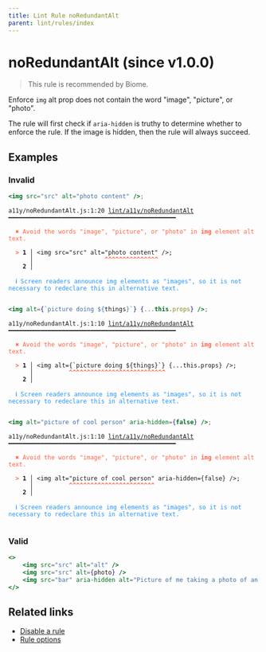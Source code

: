 ```yaml
---
title: Lint Rule noRedundantAlt
parent: lint/rules/index
---
```


# noRedundantAlt (since v1.0.0)

> This rule is recommended by Biome.

Enforce `img` alt prop does not contain the word "image", "picture", or "photo".

The rule will first check if `aria-hidden` is truthy to determine whether to enforce the rule. If the image is
hidden, then the rule will always succeed.

## Examples

### Invalid

```jsx
<img src="src" alt="photo content" />;
```

<pre class="language-text"><code class="language-text">a11y/noRedundantAlt.js:1:20 <a href="https://biomejs.dev/lint/rules/noRedundantAlt">lint/a11y/noRedundantAlt</a> ━━━━━━━━━━━━━━━━━━━━━━━━━━━━━━━━━━━━━━━━━━━━━━━

<strong><span style="color: Tomato;">  </span></strong><strong><span style="color: Tomato;">✖</span></strong> <span style="color: Tomato;">Avoid the words &quot;image&quot;, &quot;picture&quot;, or &quot;photo&quot; in </span><span style="color: Tomato;"><strong>img</strong></span><span style="color: Tomato;"> element alt text.</span>
  
<strong><span style="color: Tomato;">  </span></strong><strong><span style="color: Tomato;">&gt;</span></strong> <strong>1 │ </strong>&lt;img src=&quot;src&quot; alt=&quot;photo content&quot; /&gt;;
   <strong>   │ </strong>                   <strong><span style="color: Tomato;">^</span></strong><strong><span style="color: Tomato;">^</span></strong><strong><span style="color: Tomato;">^</span></strong><strong><span style="color: Tomato;">^</span></strong><strong><span style="color: Tomato;">^</span></strong><strong><span style="color: Tomato;">^</span></strong><strong><span style="color: Tomato;">^</span></strong><strong><span style="color: Tomato;">^</span></strong><strong><span style="color: Tomato;">^</span></strong><strong><span style="color: Tomato;">^</span></strong><strong><span style="color: Tomato;">^</span></strong><strong><span style="color: Tomato;">^</span></strong><strong><span style="color: Tomato;">^</span></strong><strong><span style="color: Tomato;">^</span></strong><strong><span style="color: Tomato;">^</span></strong>
    <strong>2 │ </strong>
  
<strong><span style="color: rgb(38, 148, 255);">  </span></strong><strong><span style="color: rgb(38, 148, 255);">ℹ</span></strong> <span style="color: rgb(38, 148, 255);">Screen readers announce img elements as &quot;images&quot;, so it is not necessary to redeclare this in alternative text.</span>
  
</code></pre>

```jsx
<img alt={`picture doing ${things}`} {...this.props} />;
```

<pre class="language-text"><code class="language-text">a11y/noRedundantAlt.js:1:10 <a href="https://biomejs.dev/lint/rules/noRedundantAlt">lint/a11y/noRedundantAlt</a> ━━━━━━━━━━━━━━━━━━━━━━━━━━━━━━━━━━━━━━━━━━━━━━━

<strong><span style="color: Tomato;">  </span></strong><strong><span style="color: Tomato;">✖</span></strong> <span style="color: Tomato;">Avoid the words &quot;image&quot;, &quot;picture&quot;, or &quot;photo&quot; in </span><span style="color: Tomato;"><strong>img</strong></span><span style="color: Tomato;"> element alt text.</span>
  
<strong><span style="color: Tomato;">  </span></strong><strong><span style="color: Tomato;">&gt;</span></strong> <strong>1 │ </strong>&lt;img alt={`picture doing ${things}`} {...this.props} /&gt;;
   <strong>   │ </strong>         <strong><span style="color: Tomato;">^</span></strong><strong><span style="color: Tomato;">^</span></strong><strong><span style="color: Tomato;">^</span></strong><strong><span style="color: Tomato;">^</span></strong><strong><span style="color: Tomato;">^</span></strong><strong><span style="color: Tomato;">^</span></strong><strong><span style="color: Tomato;">^</span></strong><strong><span style="color: Tomato;">^</span></strong><strong><span style="color: Tomato;">^</span></strong><strong><span style="color: Tomato;">^</span></strong><strong><span style="color: Tomato;">^</span></strong><strong><span style="color: Tomato;">^</span></strong><strong><span style="color: Tomato;">^</span></strong><strong><span style="color: Tomato;">^</span></strong><strong><span style="color: Tomato;">^</span></strong><strong><span style="color: Tomato;">^</span></strong><strong><span style="color: Tomato;">^</span></strong><strong><span style="color: Tomato;">^</span></strong><strong><span style="color: Tomato;">^</span></strong><strong><span style="color: Tomato;">^</span></strong><strong><span style="color: Tomato;">^</span></strong><strong><span style="color: Tomato;">^</span></strong><strong><span style="color: Tomato;">^</span></strong><strong><span style="color: Tomato;">^</span></strong><strong><span style="color: Tomato;">^</span></strong><strong><span style="color: Tomato;">^</span></strong><strong><span style="color: Tomato;">^</span></strong>
    <strong>2 │ </strong>
  
<strong><span style="color: rgb(38, 148, 255);">  </span></strong><strong><span style="color: rgb(38, 148, 255);">ℹ</span></strong> <span style="color: rgb(38, 148, 255);">Screen readers announce img elements as &quot;images&quot;, so it is not necessary to redeclare this in alternative text.</span>
  
</code></pre>

```jsx
<img alt="picture of cool person" aria-hidden={false} />;
```

<pre class="language-text"><code class="language-text">a11y/noRedundantAlt.js:1:10 <a href="https://biomejs.dev/lint/rules/noRedundantAlt">lint/a11y/noRedundantAlt</a> ━━━━━━━━━━━━━━━━━━━━━━━━━━━━━━━━━━━━━━━━━━━━━━━

<strong><span style="color: Tomato;">  </span></strong><strong><span style="color: Tomato;">✖</span></strong> <span style="color: Tomato;">Avoid the words &quot;image&quot;, &quot;picture&quot;, or &quot;photo&quot; in </span><span style="color: Tomato;"><strong>img</strong></span><span style="color: Tomato;"> element alt text.</span>
  
<strong><span style="color: Tomato;">  </span></strong><strong><span style="color: Tomato;">&gt;</span></strong> <strong>1 │ </strong>&lt;img alt=&quot;picture of cool person&quot; aria-hidden={false} /&gt;;
   <strong>   │ </strong>         <strong><span style="color: Tomato;">^</span></strong><strong><span style="color: Tomato;">^</span></strong><strong><span style="color: Tomato;">^</span></strong><strong><span style="color: Tomato;">^</span></strong><strong><span style="color: Tomato;">^</span></strong><strong><span style="color: Tomato;">^</span></strong><strong><span style="color: Tomato;">^</span></strong><strong><span style="color: Tomato;">^</span></strong><strong><span style="color: Tomato;">^</span></strong><strong><span style="color: Tomato;">^</span></strong><strong><span style="color: Tomato;">^</span></strong><strong><span style="color: Tomato;">^</span></strong><strong><span style="color: Tomato;">^</span></strong><strong><span style="color: Tomato;">^</span></strong><strong><span style="color: Tomato;">^</span></strong><strong><span style="color: Tomato;">^</span></strong><strong><span style="color: Tomato;">^</span></strong><strong><span style="color: Tomato;">^</span></strong><strong><span style="color: Tomato;">^</span></strong><strong><span style="color: Tomato;">^</span></strong><strong><span style="color: Tomato;">^</span></strong><strong><span style="color: Tomato;">^</span></strong><strong><span style="color: Tomato;">^</span></strong><strong><span style="color: Tomato;">^</span></strong>
    <strong>2 │ </strong>
  
<strong><span style="color: rgb(38, 148, 255);">  </span></strong><strong><span style="color: rgb(38, 148, 255);">ℹ</span></strong> <span style="color: rgb(38, 148, 255);">Screen readers announce img elements as &quot;images&quot;, so it is not necessary to redeclare this in alternative text.</span>
  
</code></pre>

### Valid

```jsx
<>
	<img src="src" alt="alt" />
	<img src="src" alt={photo} />
	<img src="bar" aria-hidden alt="Picture of me taking a photo of an image" />
</>
```

## Related links

- [Disable a rule](/linter/#disable-a-lint-rule)
- [Rule options](/linter/#rule-options)
